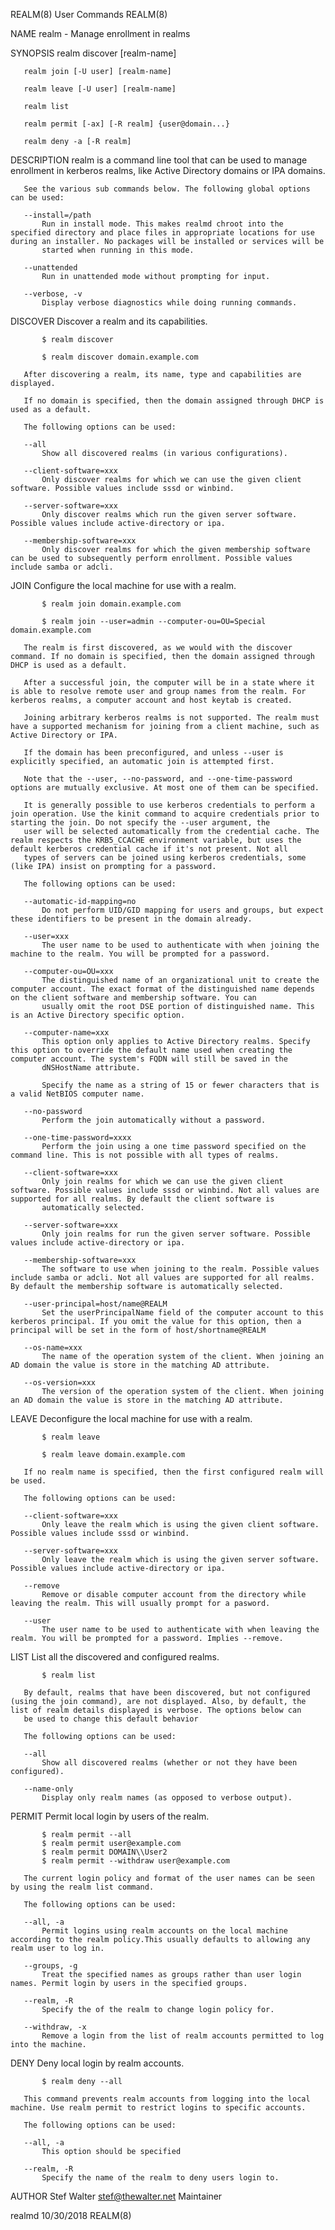 REALM(8)                                                                                        User Commands                                                                                        REALM(8)



NAME
       realm - Manage enrollment in realms

SYNOPSIS
       realm discover [realm-name]

       realm join [-U user] [realm-name]

       realm leave [-U user] [realm-name]

       realm list

       realm permit [-ax] [-R realm] {user@domain...}

       realm deny -a [-R realm]

DESCRIPTION
       realm is a command line tool that can be used to manage enrollment in kerberos realms, like Active Directory domains or IPA domains.

       See the various sub commands below. The following global options can be used:

       --install=/path
           Run in install mode. This makes realmd chroot into the specified directory and place files in appropriate locations for use during an installer. No packages will be installed or services will be
           started when running in this mode.

       --unattended
           Run in unattended mode without prompting for input.

       --verbose, -v
           Display verbose diagnostics while doing running commands.

DISCOVER
       Discover a realm and its capabilities.

           $ realm discover

           $ realm discover domain.example.com

       After discovering a realm, its name, type and capabilities are displayed.

       If no domain is specified, then the domain assigned through DHCP is used as a default.

       The following options can be used:

       --all
           Show all discovered realms (in various configurations).

       --client-software=xxx
           Only discover realms for which we can use the given client software. Possible values include sssd or winbind.

       --server-software=xxx
           Only discover realms which run the given server software. Possible values include active-directory or ipa.

       --membership-software=xxx
           Only discover realms for which the given membership software can be used to subsequently perform enrollment. Possible values include samba or adcli.

JOIN
       Configure the local machine for use with a realm.

           $ realm join domain.example.com

           $ realm join --user=admin --computer-ou=OU=Special domain.example.com

       The realm is first discovered, as we would with the discover command. If no domain is specified, then the domain assigned through DHCP is used as a default.

       After a successful join, the computer will be in a state where it is able to resolve remote user and group names from the realm. For kerberos realms, a computer account and host keytab is created.

       Joining arbitrary kerberos realms is not supported. The realm must have a supported mechanism for joining from a client machine, such as Active Directory or IPA.

       If the domain has been preconfigured, and unless --user is explicitly specified, an automatic join is attempted first.

       Note that the --user, --no-password, and --one-time-password options are mutually exclusive. At most one of them can be specified.

       It is generally possible to use kerberos credentials to perform a join operation. Use the kinit command to acquire credentials prior to starting the join. Do not specify the --user argument, the
       user will be selected automatically from the credential cache. The realm respects the KRB5_CCACHE environment variable, but uses the default kerberos credential cache if it's not present. Not all
       types of servers can be joined using kerberos credentials, some (like IPA) insist on prompting for a password.

       The following options can be used:

       --automatic-id-mapping=no
           Do not perform UID/GID mapping for users and groups, but expect these identifiers to be present in the domain already.

       --user=xxx
           The user name to be used to authenticate with when joining the machine to the realm. You will be prompted for a password.

       --computer-ou=OU=xxx
           The distinguished name of an organizational unit to create the computer account. The exact format of the distinguished name depends on the client software and membership software. You can
           usually omit the root DSE portion of distinguished name. This is an Active Directory specific option.

       --computer-name=xxx
           This option only applies to Active Directory realms. Specify this option to override the default name used when creating the computer account. The system's FQDN will still be saved in the
           dNSHostName attribute.

           Specify the name as a string of 15 or fewer characters that is a valid NetBIOS computer name.

       --no-password
           Perform the join automatically without a password.

       --one-time-password=xxxx
           Perform the join using a one time password specified on the command line. This is not possible with all types of realms.

       --client-software=xxx
           Only join realms for which we can use the given client software. Possible values include sssd or winbind. Not all values are supported for all realms. By default the client software is
           automatically selected.

       --server-software=xxx
           Only join realms for run the given server software. Possible values include active-directory or ipa.

       --membership-software=xxx
           The software to use when joining to the realm. Possible values include samba or adcli. Not all values are supported for all realms. By default the membership software is automatically selected.

       --user-principal=host/name@REALM
           Set the userPrincipalName field of the computer account to this kerberos principal. If you omit the value for this option, then a principal will be set in the form of host/shortname@REALM

       --os-name=xxx
           The name of the operation system of the client. When joining an AD domain the value is store in the matching AD attribute.

       --os-version=xxx
           The version of the operation system of the client. When joining an AD domain the value is store in the matching AD attribute.

LEAVE
       Deconfigure the local machine for use with a realm.

           $ realm leave

           $ realm leave domain.example.com

       If no realm name is specified, then the first configured realm will be used.

       The following options can be used:

       --client-software=xxx
           Only leave the realm which is using the given client software. Possible values include sssd or winbind.

       --server-software=xxx
           Only leave the realm which is using the given server software. Possible values include active-directory or ipa.

       --remove
           Remove or disable computer account from the directory while leaving the realm. This will usually prompt for a pasword.

       --user
           The user name to be used to authenticate with when leaving the realm. You will be prompted for a password. Implies --remove.

LIST
       List all the discovered and configured realms.

           $ realm list

       By default, realms that have been discovered, but not configured (using the join command), are not displayed. Also, by default, the list of realm details displayed is verbose. The options below can
       be used to change this default behavior

       The following options can be used:

       --all
           Show all discovered realms (whether or not they have been configured).

       --name-only
           Display only realm names (as opposed to verbose output).

PERMIT
       Permit local login by users of the realm.

           $ realm permit --all
           $ realm permit user@example.com
           $ realm permit DOMAIN\\User2
           $ realm permit --withdraw user@example.com

       The current login policy and format of the user names can be seen by using the realm list command.

       The following options can be used:

       --all, -a
           Permit logins using realm accounts on the local machine according to the realm policy.This usually defaults to allowing any realm user to log in.

       --groups, -g
           Treat the specified names as groups rather than user login names. Permit login by users in the specified groups.

       --realm, -R
           Specify the of the realm to change login policy for.

       --withdraw, -x
           Remove a login from the list of realm accounts permitted to log into the machine.

DENY
       Deny local login by realm accounts.

           $ realm deny --all

       This command prevents realm accounts from logging into the local machine. Use realm permit to restrict logins to specific accounts.

       The following options can be used:

       --all, -a
           This option should be specified

       --realm, -R
           Specify the name of the realm to deny users login to.

AUTHOR
       Stef Walter <stef@thewalter.net>
           Maintainer



realmd                                                                                            10/30/2018                                                                                         REALM(8)
